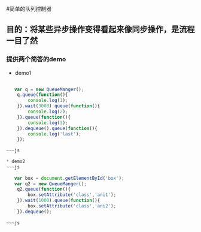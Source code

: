#简单的队列控制器

## 目的：将某些异步操作变得看起来像同步操作，是流程一目了然

### 提供两个简答的demo

* demo1
~~~js
   
   var q = new QueueManger();
	q.queue(function(){
		console.log(1);
	}).wait(3000).queue(function(){
		console.log(2);
	}).queue(function(){
		console.log(3);
	}).dequeue().queue(function(){
		console.log('last');
	});
   
~~~js

* demo2
~~~js
   
   var box = document.getElementById('box');
   var q2 = new QueueManger();
	q2.queue(function(){
		box.setAttribute('class','ani1');
	}).wait(1000).queue(function(){
		box.setAttribute('class','ani2');
	}).dequeue();
   
~~~js